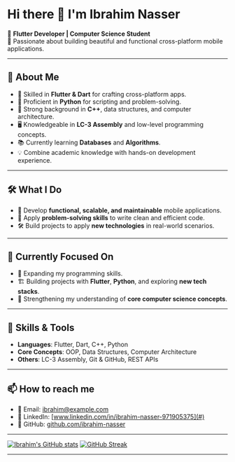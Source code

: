 # Hi there 👋 I'm Ibrahim Nasser

🎯 **Flutter Developer | Computer Science Student**  
📱 Passionate about building beautiful and functional cross-platform mobile applications.

---

## 🚀 About Me
- 💙 Skilled in **Flutter & Dart** for crafting cross-platform apps.
- 🐍 Proficient in **Python** for scripting and problem-solving.
- 🔧 Strong background in **C++**, data structures, and computer architecture.
- 🖥 Knowledgeable in **LC-3 Assembly** and low-level programming concepts.
- 📚 Currently learning **Databases** and **Algorithms**.
- 💡 Combine academic knowledge with hands-on development experience.

---

## 🛠 What I Do
- 📲 Develop **functional, scalable, and maintainable** mobile applications.
- 🧠 Apply **problem-solving skills** to write clean and efficient code.
- 🛠 Build projects to apply **new technologies** in real-world scenarios.

---

## 🎯 Currently Focused On
- 🚀 Expanding my programming skills.
- 🏗 Building projects with **Flutter**, **Python**, and exploring **new tech stacks**.
- 📖 Strengthening my understanding of **core computer science concepts**.

---

## 🧰 Skills & Tools
- **Languages**: Flutter, Dart, C++, Python
- **Core Concepts**: OOP, Data Structures, Computer Architecture
- **Others**: LC-3 Assembly, Git & GitHub, REST APIs

---

## 📫 How to reach me
- 📧 Email: [ibrahim@example.com](mailto:12baraka34@gmail.com)
- 💼 LinkedIn: [www.linkedin.com/in/ibrahim-nasser-971905375](#)
- 🐙 GitHub: [github.com/ibrahim-nasser](#)

---

[![Ibrahim's GitHub stats](https://github-readme-stats.vercel.app/api?username=ibrahim-nasser&show_icons=true&theme=swift)](https://github.com/ibrahim-nasser)
[![GitHub Streak](http://github-readme-streak-stats.herokuapp.com?user=ibrahim-nasser&theme=default)](https://git.io/streak-stats)

---
